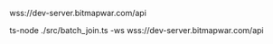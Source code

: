 wss://dev-server.bitmapwar.com/api

ts-node ./src/batch_join.ts -ws wss://dev-server.bitmapwar.com/api
